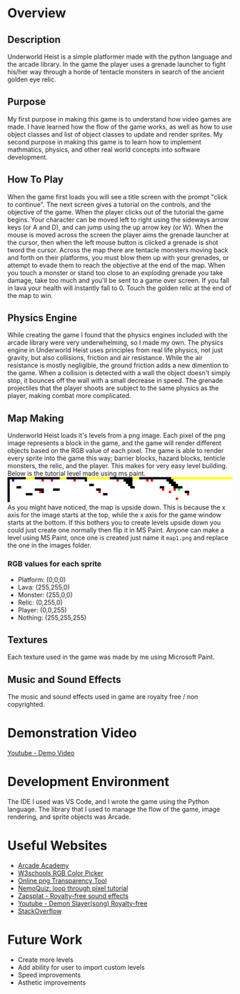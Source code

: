 # Overview

## Description
Underworld Heist is a simple platformer made with the python language and the arcade library. In the game the player uses a grenade launcher to fight his/her way through a horde of tentacle monsters in search of the ancient golden eye relic.
## Purpose
My first purpose in making this game is to understand how video games are made. I have learned how the flow of the game works, as well as how to use object classes and list of object classes to update and render sprites. My second purpose in making this game is to learn how to implement mathmatics, physics, and other real world concepts into software development. 
## How To Play
When the game first loads you will see a title screen with the prompt "click to continue". The next screen gives a tutorial on the controls, and the objective of the game. When the player clicks out of the tutorial the game begins. Your character can be moved left to right using the sideways arrow keys (or A and D), and can jump using the up arrow key (or W). When the mouse is moved across the screen the player aims the grenade launcher at the cursor, then when the left mouse button is clicked a grenade is shot tword the cursor. Across the map there are tentacle monsters moving back and forth on their platforms, you must blow them up with your grenades, or attempt to evade them to reach the objective at the end of the map. When you touch a monster or stand too close to an exploding grenade you take damage, take too much and you'll be sent to a game over screen. If you fall in lava your health will instantly fall to 0. Touch the golden relic at the end of the map to win.
## Physics Engine
While creating the game I found that the physics engines included with the arcade library were very underwhelming, so I made my own. The physics engine in Underworld Heist uses principles from real life physics, not just gravity, but also collisions, friction and air resistance. While the air resistance is mostly negligible, the ground friction adds a new dimention to the game. When a collision is detected with a wall the object doesn't simply stop, it bounces off the wall with a small decrease in speed. The grenade projectiles that the player shoots are subject to the same physics as the player, making combat more complicated.
## Map Making
Underworld Heist loads it's levels from a png image. Each pixel of the png image represents a block in the game, and the game will render different objects based on the RGB value of each pixel. The game is able to render every sprite into the game this way; barrier blocks, hazard blocks, tenticle monsters, the relic, and the player. This makes for very easy level building. Below is the tutorial level made using ms paint.
![map1.png](Images\map1Documentation.png)
As you might have noticed, the map is upside down. This is because the x axis for the image starts at the top, while the x axis for the game window starts at the bottom. If this bothers you to create levels upside down you could just create one normally then flip it in MS Paint. Anyone can make a level using MS Paint, once one is created just name it `map1.png` and replace the one in the images folder.
### RGB values for each sprite
* Platform: (0,0,0)
* Lava:     (255,255,0)
* Monster:  (255,0,0)
* Relic:    (0,255,0)
* Player:   (0,0,255)
* Nothing:  (255,255,255)
## Textures
Each texture used in the game was made by me using Microsoft Paint.
## Music and Sound Effects
The music and sound effects used in game are royalty free / non copyrighted.

# Demonstration Video

[Youtube - Demo Video](https://youtu.be/vnJKtz0pi2c)

# Development Environment

The IDE I used was VS Code, and I wrote the game using the Python language. The library that I used to manage the flow of the game, image rendering, and sprite objects was Arcade.

# Useful Websites

* [Arcade Academy](https://arcade.academy/tutorials)
* [W3schools RGB Color Picker](https://www.w3schools.com/colors/colors_picker.asp)
* [Online png Transparency Tool](https://onlinepngtools.com/create-transparent-png)
* [NemoQuiz: loop through pixel tutorial](http://www.nemoquiz.com/python/loop-through-pixel-data/#:~:text=You%20can%20use%20Python%20Image,pixel%20data%20as%20an%20array.)
* [Zapsplat - Royalty-free sound effects](https://www.zapsplat.com/)
* [Youtube - Demon Slayer(song) Royalty-free](https://www.youtube.com/watch?v=BYjVICisNEc)
* [StackOverflow](https://stackoverflow.com/)


# Future Work
* Create more levels
* Add ability for user to import custom levels
* Speed improvements
* Asthetic improvements